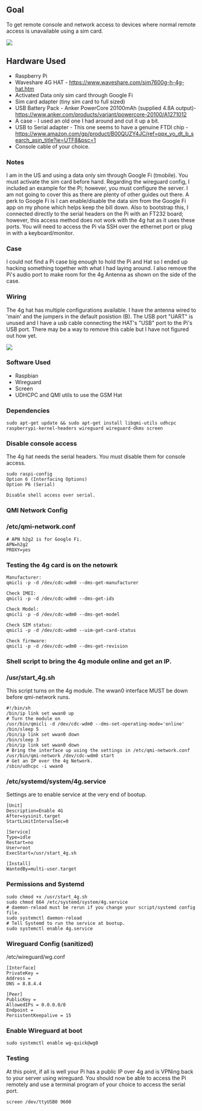 ## Goal
To get remote console and network access to devices where normal remote access is unavailable using a sim card.

![](2.png)

## Hardware Used
* Raspberry Pi
* Waveshare 4G HAT - https://www.waveshare.com/sim7600g-h-4g-hat.htm
* Activated Data only sim card through Google Fi
* Sim card adapter (tiny sim card to full sized)
* USB Battery Pack - Anker PowerCore 20100mAh (supplied 4.8A output)- https://www.anker.com/products/variant/powercore-20100/A1271012
* A case - I used an old one I had around and cut it up a bit.
* USB to Serial adapter - This one seems to have a genuine FTDI chip - https://www.amazon.com/gp/product/B00QUZY4JC/ref=ppx_yo_dt_b_search_asin_title?ie=UTF8&psc=1
* Console cable of your choice.

### Notes
I am in the US and using a data only sim through Google Fi (tmobile). You must activate the sim card before hand.
Regarding the wireguard config, I included an example for the Pi; however, you must configure the server. I am not going to cover this as there are plenty of other guides out there. A perk to Google Fi is I can enable/disable the data sim from the Google Fi app on my phone which helps keep the bill down. Also to bootstrap this, I connected directly to the serial headers on the Pi with an FT232 board; however, this access method does not work with the 4g hat as it uses these ports. You will need to access the Pi via SSH over the ethernet port or plug in with a keyboard/monitor.

### Case
I could not find a Pi case big enough to hold the Pi and Hat so I ended up hacking something together with what I had laying around. I also remove the Pi's audio port to make room for the 4g Antenna as shown on the side of the case.

### Wiring
The 4g hat has multiple configurations available. I have the antenna wired to 'main' and the jumpers in the default posistion (B).
The USB port "UART" is unused and I have a usb cable connecting the HAT's "USB" port to the Pi's USB port. There may be a way to remove this cable but I have not figured out how yet.

![](3.jpg)

### Software Used
* Raspbian
* Wireguard
* Screen
* UDHCPC and QMI utils to use the GSM Hat

### Dependencies
```
sudo apt-get update && sudo apt-get install libqmi-utils udhcpc raspberrypi-kernel-headers wireguard wireguard-dkms screen

```

### Disable console access
The 4g hat needs the serial headers. You must disable them for console access.
```
sudo raspi-config
Option 6 (Interfacing Options)
Option P6 (Serial)

Disable shell access over serial.
```

### QMI Network Config
### /etc/qmi-network.conf

```
# APN h2g2 is for Google Fi.
APN=h2g2
PROXY=yes
```

### Testing the 4g card is on the netowrk
```
Manufacturer:
qmicli -p -d /dev/cdc-wdm0 --dms-get-manufacturer

Check IMEI:
qmicli -p -d /dev/cdc-wdm0 --dms-get-ids

Check Model:
qmicli -p -d /dev/cdc-wdm0 --dms-get-model

Check SIM status:
qmicli -p -d /dev/cdc-wdm0 --uim-get-card-status

Check firmware:
qmicli -p -d /dev/cdc-wdm0 --dms-get-revision

```

### Shell script to bring the 4g module online and get an IP.
### /usr/start_4g.sh
This script turns on the 4g module. The wwan0 interface MUST be down before qmi-network runs.
```
#!/bin/sh
/bin/ip link set wwan0 up
# Turn the module on
/usr/bin/qmicli -d /dev/cdc-wdm0 --dms-set-operating-mode='online'
/bin/sleep 5
/bin/ip link set wwan0 down
/bin/sleep 3
/bin/ip link set wwan0 down
# Bring the interface up using the settings in /etc/qmi-network.conf
/usr/bin/qmi-network /dev/cdc-wdm0 start
# Get an IP over the 4g Network.
/sbin/udhcpc -i wwan0
```

### /etc/systemd/system/4g.service
Settings are to enable service at the very end of bootup.
```
[Unit]
Description=Enable 4G
After=sysinit.target
StartLimitIntervalSec=0

[Service]
Type=idle
Restart=no
User=root
ExecStart=/usr/start_4g.sh

[Install]
WantedBy=multi-user.target
```

### Permissions and Systemd
```
sudo chmod +x /usr/start_4g.sh
sudo chmod 664 /etc/systemd/system/4g.service
# daemon-reload must be rerun if you change your script/systemd config file.
sudo systemctl daemon-reload
# Tell Systemd to run the service at bootup.
sudo systemctl enable 4g.service
```

### Wireguard Config (sanitized)
/etc/wireguard/wg.conf
```
[Interface]
PrivateKey = 
Address = 
DNS = 8.8.4.4

[Peer]
PublicKey = 
AllowedIPs = 0.0.0.0/0
Endpoint = 
PersistentKeepalive = 15
```

### Enable Wireguard at boot
```
sudo systemctl enable wg-quick@wg0
```

### Testing
At this point, if all is well your Pi has a public IP over 4g and is VPNing back to your server using wireguard. You should now be able to access the Pi remotely and use a terminal program of your choice to access the serial port.

```
screen /dev/ttyUSB0 9600
```
